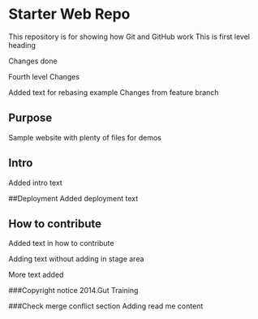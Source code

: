 # Starter Web Repo

This repository is for showing how Git and GitHub work This is first level heading

Changes
done

Fourth level Changes

Added text for rebasing example
Changes from feature branch


## Purpose

Sample website with plenty of files for demos
## Intro

Added intro text

##Deployment
Added deployment text

## How to contribute

Added text in how to contribute

Adding text without adding in stage area

More text added

###Copyright notice
2014.Gut Training


###Check merge conflict section
Adding read me content

